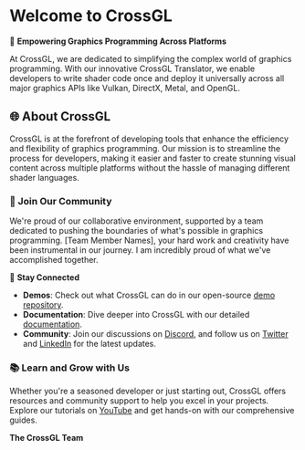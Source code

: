 # Welcome to CrossGL

🚀 **Empowering Graphics Programming Across Platforms**

At CrossGL, we are dedicated to simplifying the complex world of graphics programming. With our innovative CrossGL Translator, we enable developers to write shader code once and deploy it universally across all major graphics APIs like Vulkan, DirectX, Metal, and OpenGL.

## 🌐 About CrossGL

CrossGL is at the forefront of developing tools that enhance the efficiency and flexibility of graphics programming. Our mission is to streamline the process for developers, making it easier and faster to create stunning visual content across multiple platforms without the hassle of managing different shader languages.

### 🤝 Join Our Community

We're proud of our collaborative environment, supported by a team dedicated to pushing the boundaries of what's possible in graphics programming. [Team Member Names], your hard work and creativity have been instrumental in our journey. I am incredibly proud of what we've accomplished together.

🔗 **Stay Connected**
- **Demos**: Check out what CrossGL can do in our open-source [demo repository](https://github.com/CrossGL/demos/tree/main).
- **Documentation**: Dive deeper into CrossGL with our detailed [documentation](https://crossgl.github.io/index.html).
- **Community**: Join our discussions on [Discord](https://discord.gg/mYH45zZ9), and follow us on [Twitter](https://x.com/crossGL_) and [LinkedIn](https://www.linkedin.com/company/crossgl/?viewAsMember=true) for the latest updates.

### 📚 Learn and Grow with Us

Whether you're a seasoned developer or just starting out, CrossGL offers resources and community support to help you excel in your projects. Explore our tutorials on [YouTube](https://www.youtube.com/channel/UCxv7_flRCHp7p0fjMxVSuVQ) and get hands-on with our comprehensive guides.

**The CrossGL Team**

